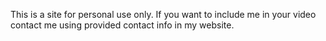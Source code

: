 This is a site for personal use only. If you want to include me in your video contact me using provided contact info in my website.
